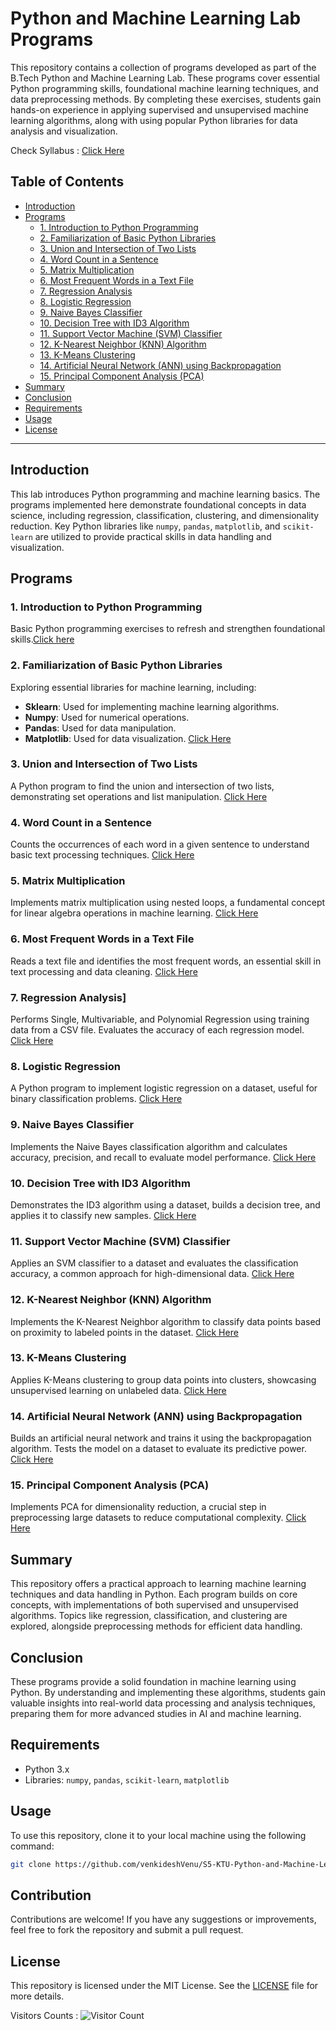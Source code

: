 # Python and Machine Learning Lab Programs

This repository contains a collection of programs developed as part of the B.Tech Python and Machine Learning Lab. These programs cover essential Python programming skills, foundational machine learning techniques, and data preprocessing methods. By completing these exercises, students gain hands-on experience in applying supervised and unsupervised machine learning algorithms, along with using popular Python libraries for data analysis and visualization.

Check Syllabus : [Click Here](https://github.com/venkideshVenu/S5-KTU-Python-and-Machine-Learining-Lab/blob/main/00%20Syllabus.pdf)
## Table of Contents
- [Introduction](#introduction)
- [Programs](#programs)
  - [1. Introduction to Python Programming](#1-introduction-to-python-programming)
  - [2. Familiarization of Basic Python Libraries](#2-familiarization-of-basic-python-libraries)
  - [3. Union and Intersection of Two Lists](#3-union-and-intersection-of-two-lists)
  - [4. Word Count in a Sentence](#4-word-count-in-a-sentence)
  - [5. Matrix Multiplication](#5-matrix-multiplication)
  - [6. Most Frequent Words in a Text File](#6-most-frequent-words-in-a-text-file)
  - [7. Regression Analysis](#7-regression-analysis)
  - [8. Logistic Regression](#8-logistic-regression)
  - [9. Naive Bayes Classifier](#9-naive-bayes-classifier)
  - [10. Decision Tree with ID3 Algorithm](#10-decision-tree-with-id3-algorithm)
  - [11. Support Vector Machine (SVM) Classifier](#11-support-vector-machine-svm-classifier)
  - [12. K-Nearest Neighbor (KNN) Algorithm](#12-k-nearest-neighbor-knn-algorithm)
  - [13. K-Means Clustering](#13-k-means-clustering)
  - [14. Artificial Neural Network (ANN) using Backpropagation](#14-artificial-neural-network-ann-using-backpropagation)
  - [15. Principal Component Analysis (PCA)](#15-principal-component-analysis-pca)
- [Summary](#summary)
- [Conclusion](#conclusion)
- [Requirements](#requirements)
- [Usage](#usage)
- [License](#license)

---

## Introduction
This lab introduces Python programming and machine learning basics. The programs implemented here demonstrate foundational concepts in data science, including regression, classification, clustering, and dimensionality reduction. Key Python libraries like `numpy`, `pandas`, `matplotlib`, and `scikit-learn` are utilized to provide practical skills in data handling and visualization.

## Programs

### 1. Introduction to Python Programming
Basic Python programming exercises to refresh and strengthen foundational skills.[Click here](https://github.com/venkideshVenu/S5-KTU-Python-and-Machine-Learining-Lab/blob/main/01%20Introduction%20to%20Python%20Programming.pdf)
### 2. Familiarization of Basic Python Libraries
Exploring essential libraries for machine learning, including:
- **Sklearn**: Used for implementing machine learning algorithms.
- **Numpy**: Used for numerical operations.
- **Pandas**: Used for data manipulation.
- **Matplotlib**: Used for data visualization.
[Click Here](https://github.com/venkideshVenu/S5-KTU-Python-and-Machine-Learining-Lab/blob/main/02%20Familiarization%20of%20Basic%20Python%20Libraries.pdf)

### 3. Union and Intersection of Two Lists
A Python program to find the union and intersection of two lists, demonstrating set operations and list manipulation.
[Click Here](https://github.com/venkideshVenu/S5-KTU-Python-and-Machine-Learining-Lab/blob/main/03%20list_union_intersection.ipynb)

### 4. Word Count in a Sentence
Counts the occurrences of each word in a given sentence to understand basic text processing techniques.
[Click Here](https://github.com/venkideshVenu/S5-KTU-Python-and-Machine-Learining-Lab/blob/main/04%20Occurrence_of_word.ipynb)

### 5. Matrix Multiplication
Implements matrix multiplication using nested loops, a fundamental concept for linear algebra operations in machine learning.
[Click Here](https://github.com/venkideshVenu/S5-KTU-Python-and-Machine-Learining-Lab/blob/main/05%20Matrix_Multiplication.ipynb)

### 6. Most Frequent Words in a Text File
Reads a text file and identifies the most frequent words, an essential skill in text processing and data cleaning.
[Click Here](https://github.com/venkideshVenu/S5-KTU-Python-and-Machine-Learining-Lab/blob/main/06%20Most_Frequent_Word.ipynb)

### 7. Regression Analysis]
Performs Single, Multivariable, and Polynomial Regression using training data from a CSV file. Evaluates the accuracy of each regression model.
[Click Here](https://github.com/venkideshVenu/S5-KTU-Python-and-Machine-Learining-Lab/blob/main/07%20Polynomial_Regression.ipynb)

### 8. Logistic Regression
A Python program to implement logistic regression on a dataset, useful for binary classification problems.
[Click Here](https://github.com/venkideshVenu/S5-KTU-Python-and-Machine-Learining-Lab/blob/main/08%20Logistic_Regression.ipynb)

### 9. Naive Bayes Classifier
Implements the Naive Bayes classification algorithm and calculates accuracy, precision, and recall to evaluate model performance.
[Click Here](https://github.com/venkideshVenu/S5-KTU-Python-and-Machine-Learining-Lab/blob/main/09%20Naive_Bayes.ipynb)

### 10. Decision Tree with ID3 Algorithm
Demonstrates the ID3 algorithm using a dataset, builds a decision tree, and applies it to classify new samples.
[Click Here](https://github.com/venkideshVenu/S5-KTU-Python-and-Machine-Learining-Lab/blob/main/10%20Decision_Tree.ipynb)

### 11. Support Vector Machine (SVM) Classifier
Applies an SVM classifier to a dataset and evaluates the classification accuracy, a common approach for high-dimensional data.
[Click Here](https://github.com/venkideshVenu/S5-KTU-Python-and-Machine-Learining-Lab/blob/main/11%20Support_Vector_Macine.ipynb)

### 12. K-Nearest Neighbor (KNN) Algorithm
Implements the K-Nearest Neighbor algorithm to classify data points based on proximity to labeled points in the dataset.
[Click Here](https://github.com/venkideshVenu/S5-KTU-Python-and-Machine-Learining-Lab/blob/main/12%20K_Nearest_Neighbour.ipynb)

### 13. K-Means Clustering
Applies K-Means clustering to group data points into clusters, showcasing unsupervised learning on unlabeled data.
[Click Here](https://github.com/venkideshVenu/S5-KTU-Python-and-Machine-Learining-Lab/blob/main/13%20K_Means_Clustering.ipynb)

### 14. Artificial Neural Network (ANN) using Backpropagation
Builds an artificial neural network and trains it using the backpropagation algorithm. Tests the model on a dataset to evaluate its predictive power.
[Click Here](https://github.com/venkideshVenu/S5-KTU-Python-and-Machine-Learining-Lab/blob/main/14%20Artificial_Neural_Network.ipynb)

### 15. Principal Component Analysis (PCA)
Implements PCA for dimensionality reduction, a crucial step in preprocessing large datasets to reduce computational complexity.
[Click Here](https://github.com/venkideshVenu/S5-KTU-Python-and-Machine-Learining-Lab/blob/main/15%20Principle%20Component%20Analyze.ipynb)

## Summary
This repository offers a practical approach to learning machine learning techniques and data handling in Python. Each program builds on core concepts, with implementations of both supervised and unsupervised algorithms. Topics like regression, classification, and clustering are explored, alongside preprocessing methods for efficient data handling.

## Conclusion
These programs provide a solid foundation in machine learning using Python. By understanding and implementing these algorithms, students gain valuable insights into real-world data processing and analysis techniques, preparing them for more advanced studies in AI and machine learning.

## Requirements
- Python 3.x
- Libraries: `numpy`, `pandas`, `scikit-learn`, `matplotlib`

## Usage
To use this repository, clone it to your local machine using the following command:

```bash
git clone https://github.com/venkideshVenu/S5-KTU-Python-and-Machine-Learining-Lab.git
```

## Contribution
Contributions are welcome! If you have any suggestions or improvements, feel free to fork the repository and submit a pull request.

## License
This repository is licensed under the MIT License. See the [LICENSE](LICENSE) file for more details.




Visitors Counts : ![Visitor Count](https://profile-counter.glitch.me/venkideshVenu/count.svg)